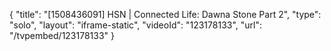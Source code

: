 {
    "title": "[1508436091] HSN | Connected Life: Dawna Stone Part 2",
    "type": "solo",
    "layout": "iframe-static",
    "videoId": "123178133",
    "url": "\/tvpembed\/123178133"
}